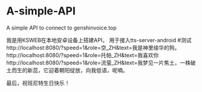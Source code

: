 # A-simple-API
A simple API to connect to genshinvoice.top

我是用KSWEB在本地安卓设备上搭建API，
用于接入tts-server-android
#测试
http://localhost:8080/?speed=1&role=空_ZH&text=我是神里绫华的狗。
http://localhost:8080/?speed=1&role=托帕_ZH&text=我喜欢你
http://localhost:8080/?speed=1&role=流萤_ZH&text=我梦见一片焦土，一株破土而生的新蕊，它迎着朝阳绽放，向我低语，呢喃。


最后，祝班尼特生日快乐！
